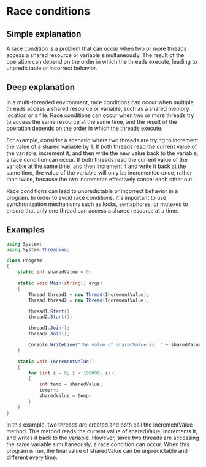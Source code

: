 # Race conditions

## Simple explanation

A race condition is a problem that can occur when two or more threads access a shared resource or variable simultaneously. The result of the operation can depend on the order in which the threads execute, leading to unpredictable or incorrect behavior.

## Deep explanation

In a multi-threaded environment, race conditions can occur when multiple threads access a shared resource or variable, such as a shared memory location or a file. Race conditions can occur when two or more threads try to access the same resource at the same time, and the result of the operation depends on the order in which the threads execute.

For example, consider a scenario where two threads are trying to increment the value of a shared variable by 1. If both threads read the current value of the variable, increment it, and then write the new value back to the variable, a race condition can occur. If both threads read the current value of the variable at the same time, and then increment it and write it back at the same time, the value of the variable will only be incremented once, rather than twice, because the two increments effectively cancel each other out.

Race conditions can lead to unpredictable or incorrect behavior in a program. In order to avoid race conditions, it's important to use synchronization mechanisms such as locks, semaphores, or mutexes to ensure that only one thread can access a shared resource at a time.

## Examples

```C#
using System;
using System.Threading;

class Program
{
    static int sharedValue = 0;

    static void Main(string[] args)
    {
        Thread thread1 = new Thread(IncrementValue);
        Thread thread2 = new Thread(IncrementValue);

        thread1.Start();
        thread2.Start();

        thread1.Join();
        thread2.Join();

        Console.WriteLine("The value of sharedValue is: " + sharedValue);
    }

    static void IncrementValue()
    {
        for (int i = 0; i < 100000; i++)
        {
            int temp = sharedValue;
            temp++;
            sharedValue = temp;
        }
    }
}
```

In this example, two threads are created and both call the IncrementValue method. This method reads the current value of sharedValue, increments it, and writes it back to the variable. However, since two threads are accessing the same variable simultaneously, a race condition can occur. When this program is run, the final value of sharedValue can be unpredictable and different every time.